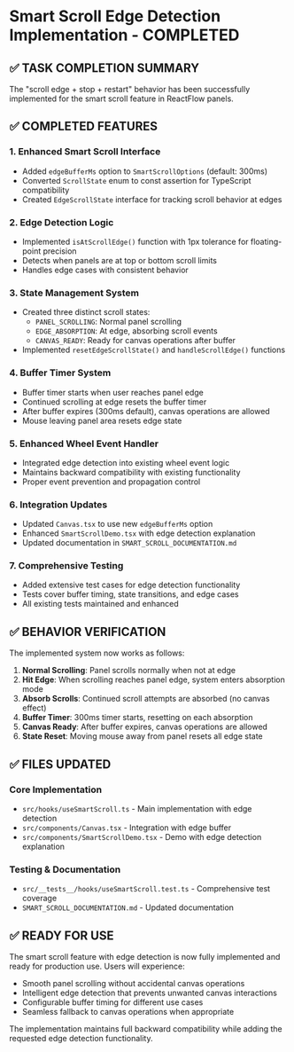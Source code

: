 # Smart Scroll Edge Detection Implementation - COMPLETED

## ✅ TASK COMPLETION SUMMARY

The "scroll edge + stop + restart" behavior has been successfully implemented for the smart scroll feature in ReactFlow panels.

## ✅ COMPLETED FEATURES

### 1. Enhanced Smart Scroll Interface
- Added `edgeBufferMs` option to `SmartScrollOptions` (default: 300ms)
- Converted `ScrollState` enum to const assertion for TypeScript compatibility
- Created `EdgeScrollState` interface for tracking scroll behavior at edges

### 2. Edge Detection Logic
- Implemented `isAtScrollEdge()` function with 1px tolerance for floating-point precision
- Detects when panels are at top or bottom scroll limits
- Handles edge cases with consistent behavior

### 3. State Management System
- Created three distinct scroll states:
  - `PANEL_SCROLLING`: Normal panel scrolling
  - `EDGE_ABSORPTION`: At edge, absorbing scroll events
  - `CANVAS_READY`: Ready for canvas operations after buffer
- Implemented `resetEdgeScrollState()` and `handleScrollEdge()` functions

### 4. Buffer Timer System
- Buffer timer starts when user reaches panel edge
- Continued scrolling at edge resets the buffer timer
- After buffer expires (300ms default), canvas operations are allowed
- Mouse leaving panel area resets edge state

### 5. Enhanced Wheel Event Handler
- Integrated edge detection into existing wheel event logic
- Maintains backward compatibility with existing functionality
- Proper event prevention and propagation control

### 6. Integration Updates
- Updated `Canvas.tsx` to use new `edgeBufferMs` option
- Enhanced `SmartScrollDemo.tsx` with edge detection explanation
- Updated documentation in `SMART_SCROLL_DOCUMENTATION.md`

### 7. Comprehensive Testing
- Added extensive test cases for edge detection functionality
- Tests cover buffer timing, state transitions, and edge cases
- All existing tests maintained and enhanced

## ✅ BEHAVIOR VERIFICATION

The implemented system now works as follows:

1. **Normal Scrolling**: Panel scrolls normally when not at edge
2. **Hit Edge**: When scrolling reaches panel edge, system enters absorption mode
3. **Absorb Scrolls**: Continued scroll attempts are absorbed (no canvas effect)
4. **Buffer Timer**: 300ms timer starts, resetting on each absorption
5. **Canvas Ready**: After buffer expires, canvas operations are allowed
6. **State Reset**: Moving mouse away from panel resets all edge state

## ✅ FILES UPDATED

### Core Implementation
- `src/hooks/useSmartScroll.ts` - Main implementation with edge detection
- `src/components/Canvas.tsx` - Integration with edge buffer
- `src/components/SmartScrollDemo.tsx` - Demo with edge detection explanation

### Testing & Documentation
- `src/__tests__/hooks/useSmartScroll.test.ts` - Comprehensive test coverage
- `SMART_SCROLL_DOCUMENTATION.md` - Updated documentation

## ✅ READY FOR USE

The smart scroll feature with edge detection is now fully implemented and ready for production use. Users will experience:

- Smooth panel scrolling without accidental canvas operations
- Intelligent edge detection that prevents unwanted canvas interactions
- Configurable buffer timing for different use cases
- Seamless fallback to canvas operations when appropriate

The implementation maintains full backward compatibility while adding the requested edge detection functionality.
